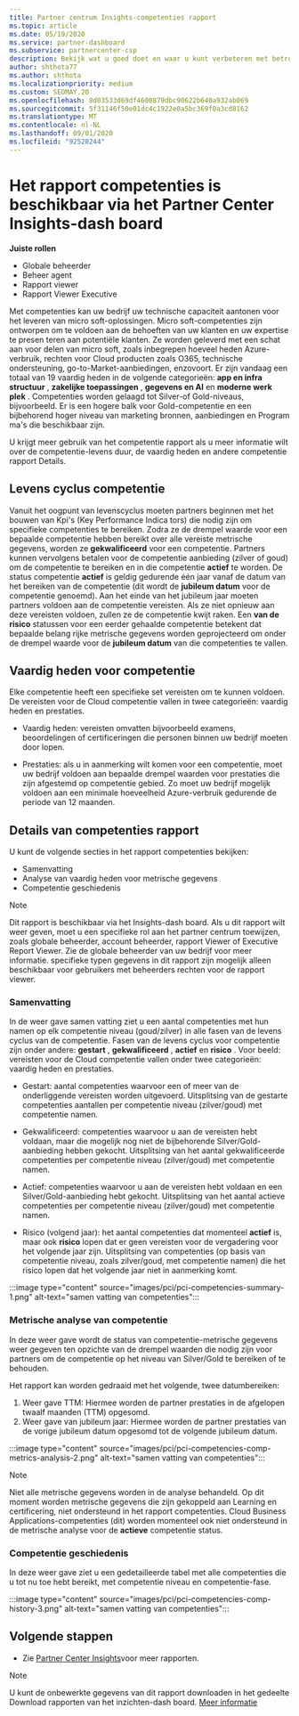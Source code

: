```yaml
---
title: Partner centrum Insights-competenties rapport
ms.topic: article
ms.date: 05/19/2020
ms.service: partner-dashboard
ms.subservice: partnercenter-csp
description: Bekijk wat u goed doet en waar u kunt verbeteren met betrekking tot micro soft-competenties, competentie niveaus en aanbiedingen die u helpen bij het leveren van micro soft-oplossingen.
author: shthota77
ms.author: shthota
ms.localizationpriority: medium
ms.custom: SEOMAY.20
ms.openlocfilehash: 8d03533d69df4600879dbc90622b640a932ab069
ms.sourcegitcommit: 5f31146f50e01dc4c1922e0a5bc369f0a3cd8162
ms.translationtype: MT
ms.contentlocale: nl-NL
ms.lasthandoff: 09/01/2020
ms.locfileid: "92528244"
---
```

# <a name="competencies-report-available-from-the-partner-center-insights-dashboard"></a>Het rapport competenties is beschikbaar via het Partner Center Insights-dash board

**Juiste rollen**
- Globale beheerder
- Beheer agent
- Rapport viewer
- Rapport Viewer Executive

Met competenties kan uw bedrijf uw technische capaciteit aantonen voor het leveren van micro soft-oplossingen. Micro soft-competenties zijn ontworpen om te voldoen aan de behoeften van uw klanten en uw expertise te presen teren aan potentiële klanten. Ze worden geleverd met een schat aan voor delen van micro soft, zoals inbegrepen hoeveel heden Azure-verbruik, rechten voor Cloud producten zoals O365, technische ondersteuning, go-to-Market-aanbiedingen, enzovoort. Er zijn vandaag een totaal van 19 vaardig heden in de volgende categorieën: **app en infra structuur** , **zakelijke toepassingen** , **gegevens en AI** en **moderne werk plek** . Competenties worden gelaagd tot Silver-of Gold-niveaus, bijvoorbeeld. Er is een hogere balk voor Gold-competentie en een bijbehorend hoger niveau van marketing bronnen, aanbiedingen en Program ma's die beschikbaar zijn.  

U krijgt meer gebruik van het competentie rapport als u meer informatie wilt over de competentie-levens duur, de vaardig heden en andere competentie rapport Details.

## <a name="competency-life-cycle"></a>Levens cyclus competentie

Vanuit het oogpunt van levenscyclus moeten partners beginnen met het bouwen van Kpi's (Key Performance Indica tors) die nodig zijn om specifieke competenties te bereiken. Zodra ze de drempel waarde voor een bepaalde competentie hebben bereikt over alle vereiste metrische gegevens, worden ze **gekwalificeerd** voor een competentie. Partners kunnen vervolgens betalen voor de competentie aanbieding (zilver of goud) om de competentie te bereiken en in die competentie **actief** te worden. De status competentie **actief** is geldig gedurende één jaar vanaf de datum van het bereiken van de competentie (dit wordt de **jubileum datum** voor de competentie genoemd). Aan het einde van het jubileum jaar moeten partners voldoen aan de competentie vereisten. Als ze niet opnieuw aan deze vereisten voldoen, zullen ze de competentie kwijt raken. Een **van de risico** statussen voor een eerder gehaalde competentie betekent dat bepaalde belang rijke metrische gegevens worden geprojecteerd om onder de drempel waarde voor de **jubileum datum** van die competenties te vallen.

## <a name="competency-attainment"></a>Vaardig heden voor competentie

Elke competentie heeft een specifieke set vereisten om te kunnen voldoen. De vereisten voor de Cloud competentie vallen in twee categorieën: vaardig heden en prestaties.

- Vaardig heden: vereisten omvatten bijvoorbeeld examens, beoordelingen of certificeringen die personen binnen uw bedrijf moeten door lopen.

- Prestaties: als u in aanmerking wilt komen voor een competentie, moet uw bedrijf voldoen aan bepaalde drempel waarden voor prestaties die zijn afgestemd op competentie gebied. Zo moet uw bedrijf mogelijk voldoen aan een minimale hoeveelheid Azure-verbruik gedurende de periode van 12 maanden.

## <a name="competencies-report-details"></a>Details van competenties rapport

U kunt de volgende secties in het rapport competenties bekijken:

- Samenvatting
- Analyse van vaardig heden voor metrische gegevens
- Competentie geschiedenis

 > [!NOTE]
 > Dit rapport is beschikbaar via het Insights-dash board. Als u dit rapport wilt weer geven, moet u een specifieke rol aan het partner centrum toewijzen, zoals globale beheerder, account beheerder, rapport Viewer of Executive Report Viewer. Zie de globale beheerder van uw bedrijf voor meer informatie. specifieke typen gegevens in dit rapport zijn mogelijk alleen beschikbaar voor gebruikers met beheerders rechten voor de rapport viewer.

### <a name="summary"></a>Samenvatting

In de weer gave samen vatting ziet u een aantal competenties met hun namen op elk competentie niveau (goud/zilver) in alle fasen van de levens cyclus van de competentie. Fasen van de levens cyclus voor competentie zijn onder andere: **gestart** , **gekwalificeerd** , **actief** en **risico** . Voor beeld: vereisten voor de Cloud competentie vallen onder twee categorieën: vaardig heden en prestaties.

- Gestart: aantal competenties waarvoor een of meer van de onderliggende vereisten worden uitgevoerd.
Uitsplitsing van de gestarte competenties aantallen per competentie niveau (zilver/goud) met competentie namen.

- Gekwalificeerd: competenties waarvoor u aan de vereisten hebt voldaan, maar die mogelijk nog niet de bijbehorende Silver/Gold-aanbieding hebben gekocht. Uitsplitsing van het aantal gekwalificeerde competenties per competentie niveau (zilver/goud) met competentie namen.

- Actief: competenties waarvoor u aan de vereisten hebt voldaan en een Silver/Gold-aanbieding hebt gekocht. Uitsplitsing van het aantal actieve competenties per competentie niveau (zilver/goud) met competentie namen.

- Risico (volgend jaar): het aantal competenties dat momenteel **actief** is, maar ook **risico** lopen dat er geen vereisten voor de vergadering voor het volgende jaar zijn.
Uitsplitsing van competenties (op basis van competentie niveau, zoals zilver/goud, met competentie namen) die het risico lopen dat het volgende jaar niet in aanmerking komt.

:::image type="content" source="images/pci/pci-competencies-summary-1.png" alt-text="samen vatting van competenties":::

### <a name="competency-metric-analysis"></a>Metrische analyse van competentie

In deze weer gave wordt de status van competentie-metrische gegevens weer gegeven ten opzichte van de drempel waarden die nodig zijn voor partners om de competentie op het niveau van Silver/Gold te bereiken of te behouden. 

Het rapport kan worden gedraaid met het volgende, twee datumbereiken:

1. Weer gave TTM: Hiermee worden de partner prestaties in de afgelopen twaalf maanden (TTM) opgesomd.
2. Weer gave van jubileum jaar: Hiermee worden de partner prestaties van de vorige jubileum datum opgesomd tot de volgende jubileum datum.

:::image type="content" source="images/pci/pci-competencies-comp-metrics-analysis-2.png" alt-text="samen vatting van competenties":::

> [!NOTE]
 > Niet alle metrische gegevens worden in de analyse behandeld. Op dit moment worden metrische gegevens die zijn gekoppeld aan Learning en certificering, niet ondersteund in het rapport competenties. Cloud Business Applications-competenties (dit) worden momenteel ook niet ondersteund in de metrische analyse voor de **actieve** competentie status.

### <a name="competency-history"></a>Competentie geschiedenis

In deze weer gave ziet u een gedetailleerde tabel met alle competenties die u tot nu toe hebt bereikt, met competentie niveau en competentie-fase.

:::image type="content" source="images/pci/pci-competencies-comp-history-3.png" alt-text="samen vatting van competenties":::

## <a name="next-steps"></a>Volgende stappen

- Zie [Partner Center Insights](partner-center-insights.md)voor meer rapporten.

>[!NOTE] 
> U kunt de onbewerkte gegevens van dit rapport downloaden in het gedeelte Download rapporten van het inzichten-dash board. [Meer informatie](pci-download-reports.md) 
